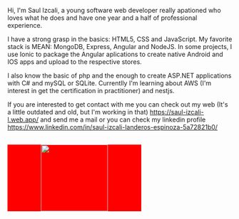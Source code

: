 Hi, I'm Saul Izcali, a young software web developer really apationed who loves what he does and have one year and a half of professional experience.

I have a strong grasp in the basics: HTML5, CSS and JavaScript.
My favorite stack is MEAN: MongoDB, Express, Angular and NodeJS. In some projects, I use Ionic to package the Angular aplications to create native Android and IOS apps and upload to the respective stores.

I also know the basic of php and the enough to create ASP.NET applications with C# and mySQL or SQLite.
Currentlly I'm learning about AWS (I'm interest in get the certification in practitioner) and nestjs.

If you are interested to get contact with me you can check out my web (It's a little outdated and old, but I'm working in that) https://saul-izcali-l.web.app/ and send me a mail or you can check my linkedin profile https://www.linkedin.com/in/saul-izcali-landeros-espinoza-5a72821b0/

<br>

<div id="header" align="center" style="background: red; width: 300px;" width=300 background="red">
  <img src="https://media2.giphy.com/media/SWoSkN6DxTszqIKEqv/giphy.gif?cid=ecf05e47nnwqfpeqo2lz500piqzotgn7lnzgo05giueyzvnd&rid=giphy.gif&ct=g" width="150"/>
</div>
